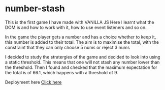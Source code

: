 # number-stash

This is the  first game I have made with VANILLA JS 
Here I learnt what the DOM is and how to work with it, how to use event listeners and so on.

In the game the player gets a number and has a choice whether to keep it, this number is added to their total.
The aim is to maximise the total, with the constraint that they can only choose 5 nums or reject 3 nums

I decided to study the stratergies of the game and decided to look into using a static threshold.
This means that one will not stash any number lower than the threshold. 
Then I found and checked that the maximum expectation for the total is of 66.1, which happens with a threshold of 9.

Deployment here [Click here](https://number-stash.vercel.app/)
